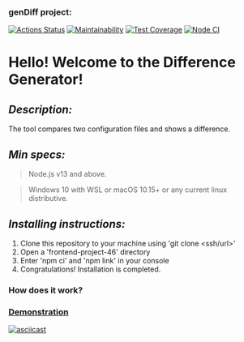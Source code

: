 ### genDiff project:
[![Actions Status](https://github.com/GusinieIstorii/frontend-project-46/workflows/hexlet-check/badge.svg)](https://github.com/GusinieIstorii/frontend-project-46/actions)
[![Maintainability](https://api.codeclimate.com/v1/badges/3fbb589a007a0f396818/maintainability)](https://codeclimate.com/github/GusinieIstorii/frontend-project-46/maintainability)
[![Test Coverage](https://api.codeclimate.com/v1/badges/3fbb589a007a0f396818/test_coverage)](https://codeclimate.com/github/GusinieIstorii/frontend-project-46/test_coverage)
[![Node CI](https://github.com/GusinieIstorii/frontend-project-46/actions/workflows/nodejs.yml/badge.svg)](https://github.com/GusinieIstorii/frontend-project-46/actions)

# Hello! Welcome to the Difference Generator!

## **_Description:_**

The tool compares two configuration files and shows a difference.

## **_Min specs:_**

> Node.js v13 and above.

> Windows 10 with WSL or macOS 10.15+ or any current linux distributive.

## **_Installing instructions:_**

1. Clone this repository to your machine using 'git clone <ssh/url>'
1. Open a 'frontend-project-46' directory
1. Enter 'npm ci' and 'npm link' in your console
1. Congratulations! Installation is completed.

### How does it work?
### [Demonstration](https://asciinema.org/a/H7gkHFXUGfSZB3gMRqRYfme4L)
[![asciicast](https://asciinema.org/a/H7gkHFXUGfSZB3gMRqRYfme4L.png)](https://asciinema.org/a/H7gkHFXUGfSZB3gMRqRYfme4L)